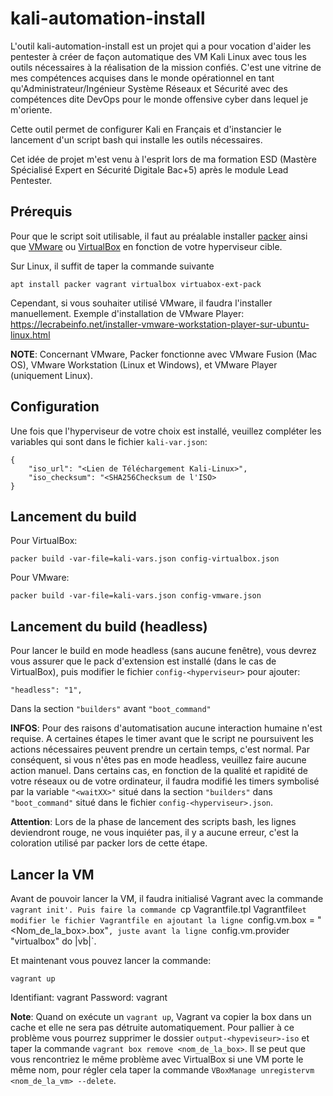 # kali-automation-install

L'outil kali-automation-install est un projet qui a pour vocation d'aider les pentester à créer de façon automatique des VM Kali Linux avec tous les outils nécessaires à la réalisation de la mission confiés.
C'est une vitrine de mes compétences acquises dans le monde opérationnel en tant qu'Administrateur/Ingénieur Système Réseaux et Sécurité avec des compétences dite DevOps pour le monde offensive cyber dans lequel
je m'oriente.

Cette outil permet de configurer Kali en Français et d'instancier le lancement d'un script bash qui installe les outils nécessaires.

Cet idée de projet m'est venu à l'esprit lors de ma formation ESD (Mastère Spécialisé Expert en Sécurité Digitale Bac+5) après le module Lead Pentester.

## Prérequis
Pour que le script soit utilisable, il faut au préalable installer [packer](https://www.packer.io/) ainsi que [VMware](https://www.vmware.com/products/workstation-player/workstation-player-evaluation.html) ou [VirtualBox](https://www.virtualbox.org/) en fonction de votre hyperviseur cible.

Sur Linux, il suffit de taper la commande suivante
```
apt install packer vagrant virtualbox virtuabox-ext-pack
```
Cependant, si vous souhaiter utilisé VMware, il faudra l'installer manuellement.
Exemple d'installation de VMware Player: https://lecrabeinfo.net/installer-vmware-workstation-player-sur-ubuntu-linux.html

**NOTE**: Concernant VMware, Packer fonctionne avec VMware Fusion (Mac OS), VMware Workstation (Linux et Windows), et VMware Player (uniquement Linux).

## Configuration

Une fois que l'hyperviseur de votre choix est installé, veuillez compléter les variables qui sont dans le fichier `kali-var.json`:
```
{
    "iso_url": "<Lien de Téléchargement Kali-Linux>",
    "iso_checksum": "<SHA256Checksum de l'ISO>
}
```

## Lancement du build

Pour VirtualBox:
```
packer build -var-file=kali-vars.json config-virtualbox.json
```

Pour VMware:
```
packer build -var-file=kali-vars.json config-vmware.json
```

## Lancement du build (headless)

Pour lancer le build en mode headless (sans aucune fenêtre), vous devrez vous assurer que le pack d'extension est installé (dans le cas de VirtualBox), puis modifier le fichier `config-<hyperviseur>` pour ajouter:
```
"headless": "1",
```
Dans la section `"builders"` avant `"boot_command"`

**INFOS**: Pour des raisons d'automatisation aucune interaction humaine n'est requise. A certaines étapes le timer avant que le script ne poursuivent les actions nécessaires peuvent prendre un certain temps, c'est normal. Par conséquent, si vous n'êtes pas en mode headless, veuillez faire aucune action manuel.
Dans certains cas, en fonction de la qualité et rapidité de votre réseaux ou de votre ordinateur, il faudra modifié les timers symbolisé par la variable `"<waitXX>"` situé dans la section `"builders"` dans `"boot_command"` situé dans le fichier `config-<hyperviseur>.json`.

**Attention**: Lors de la phase de lancement des scripts bash, les lignes deviendront rouge, ne vous inquiéter pas, il y a aucune erreur, c'est la coloration utilisé par packer lors de cette étape.

## Lancer la VM

Avant de pouvoir lancer la VM, il faudra initialisé Vagrant avec la commande `vagrant init'.
Puis faire la commande `cp Vagrantfile.tpl Vagrantfile`et modifier le fichier Vagrantfile en ajoutant la ligne `config.vm.box = "<Nom_de_la_box>.box"`, juste avant la ligne `config.vm.provider "virtualbox" do |vb|`.

Et maintenant vous pouvez lancer la commande:

```
vagrant up
```

Identifiant: vagrant
Password: vagrant

**Note**: Quand on exécute un `vagrant up`, Vagrant va copier la box dans un cache et elle ne sera pas détruite automatiquement.
Pour pallier à ce problème vous pourrez supprimer le dossier `output-<hypeviseur>-iso` et taper la commande `vagrant box remove <nom_de_la_box>`.
Il se peut que vous rencontriez le même problème avec VirtualBox si une VM porte le même nom, pour régler cela taper la commande `VBoxManage unregistervm <nom_de_la_vm> --delete`.
